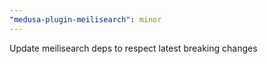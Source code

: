 ```yaml
---
"medusa-plugin-meilisearch": minor
---
```


Update meilisearch deps to respect latest breaking changes
